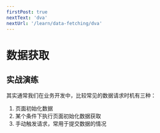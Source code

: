 ```yaml
---
firstPost: true
nextText: 'dva'
nextUrl: '/learn/data-fetching/dva'
---
```


# 数据获取

## 实战演练

其实通常我们在业务开发中，比较常见的数据请求时机有三种：

1. 页面初始化数据
2. 某个条件下执行页面初始化数据获取
3. 手动触发请求，常用于提交数据的情况
